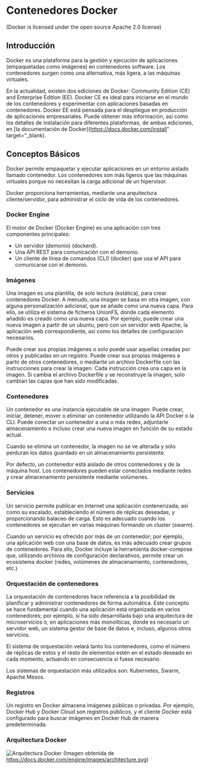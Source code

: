 # Contenedores Docker
(Docker is licensed under the open source Apache 2.0 license)

## Introducción

Docker es una plataforma para la gestión y ejecución de aplicaciones (empaquetadas como imágenes) 
en contenedores software. Los contenedores surgen como una alternativa, más ligera,
a las máquinas virtuales.

En la actualidad, existen dos ediciones de Docker: Community Edition (CE) and Enterprise Edition (EE).
Docker CE es ideal para iniciarse en el mundo de los contenedores y experimentar con aplicaciones basadas en contenedores.
Docker EE está pensada para el despliegue en producción de aplicaciones empresariales.
Puede obtener más información, así como los detalles de instalación para diferentes plataformas, 
de ambas ediciones, en [la documentación de Docker](https://docs.docker.com/install" target="_blank).

## Conceptos Básicos

Docker permite empaquetar y ejecutar aplicaciones en un entorno aislado llamado contenedor.
Los contenedores son más ligeros que las máquinas virtuales porque no necesitan la carga adicional de un hipervisor.

Docker proporciona herramientas, mediante una arquitectura cliente/servidor, 
para administrar el ciclo de vida de los contenedores.

### Docker Engine

El motor de Docker (Docker Engine) es una aplicación con tres componentes principales:

- Un servidor (demonio) (dockerd).
- Una API REST para comunicación con el demonio.
- Un cliente de línea de comandos (CLI) (docker) que usa el API para comunicarse con el demonio.

### Imágenes

Una imagen es una plantilla, de solo lectura (estática), para crear contenedores Docker.
A menudo, una imagen se basa en otra imagen, con alguna personalización adicional, 
que se añade como una nueva capa. Para ello, se utiliza el sistema de ficheros
UnionFS, donde cada elemento añadido es creado como una nueva capa.
Por ejemplo, puede crear una nueva imagen a partir de un ubuntu, pero con un servidor web Apache, 
la aplicación web correspondiente, así como los detalles de configuración necesarios.

Puede crear sus propias imágenes o solo puede usar aquellas creadas por otros y publicadas 
en un registro. Puede crear sus propias imágenes a partir de otros contenedores, o mediante un 
archivo Dockerfile con las instrucciones para crear la imagen. Cada instrucción crea una capa en la imagen.
Si cambia el archivo Dockerfile y se reconstruye la imagen, solo cambian las capas que han sido modificadas.


### Contenedores

Un contenedor es una instancia ejecutable de una imagen. Puede crear, iniciar, detener, mover o eliminar
un contenedor utilizando la API Docker o la CLI. Puede conectar un contenedor a una o más redes, adjuntarle 
almacenamiento o incluso crear una nueva imagen en función de su estado actual.

Cuando se elimina un contenedor, la imagen no se ve alterada y sólo perduran los datos
guardado en un almacenamiento persistente.

Por defecto, un contenedor está aislado de otros contenedores y de la máquina host.
Los contenedores pueden estar conectados mediante redes y crear almacenamiento persistente mediante volúmenes.


### Servicios

Un servicio permite publicar en Internet una aplicación contenerizada; así como su escalado, estableciendo
el número de réplicas deseadas, y proporcionando balaceo de carga. Esto es adecuado cuando 
los contenedores se ejecutan en varias máquinas formando un cluster (swarm).

Cuando un servicio es ofrecido por más de un contenedor; por ejemplo, una aplicación web con una base de datos,
es más adecuado crear grupos de contenedores. Para ello, Docker incluye la herramienta docker-compose que,
utilizando archivos de configuración declarativos, permite crear un ecosistema docker (redes, 
volúmenes de almacenamiento, contenedores, etc.)

### Orquestación de contenedores

La orquestación de contenedores hace referencia a la posibilidad de planificar y administrar contenedores
de forma automática. Este concepto se hace fundamental cuando una aplicación está organizada en varios 
contenedores; por ejemplo, si ha sido desarrollada bajo una arquitectura de microservicios o, 
en aplicaciones más monolíticas, donde es necesario un servidor web, un sistema gestor de base 
de datos e, incluso, algunos otros servicios.

El sistema de orquestación velará tanto los contenedores, como el número de réplicas de estos
y el resto de elementos estén en el estado deseado en cada momento, actuando en consecuencia si fuese necesario.

Los sistemas de orquestación más utilizados son: Kubernetes, Swarm, Apache Mesos.




### Registros

Un registro en Docker almacena imágenes públicas o privadas. 
Por ejemplo, Docker Hub y Docker Cloud son registros públicos, 
y el cliente Docker está configurado para buscar imágenes en Docker Hub de manera predeterminada. 


### Arquitectura Docker

![Arquitectura Docker](https://docs.docker.com/engine/images/architecture.svg)
(Imagen obtenida de https://docs.docker.com/engine/images/architecture.svg)
